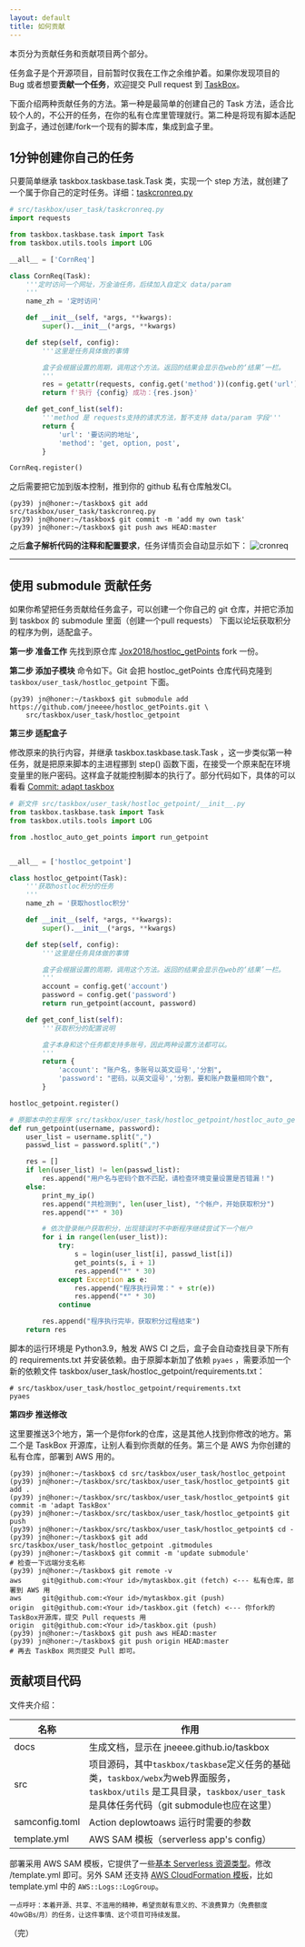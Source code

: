 ```yaml
---
layout: default
title: 如何贡献
---
```


本页分为贡献任务和贡献项目两个部分。

任务盒子是个开源项目，目前暂时仅我在工作之余维护着。如果你发现项目的 Bug 或者想要**贡献一个任务**，欢迎提交 Pull request 到 [TaskBox](https://github.com/jneeee/taskbox)。

下面介绍两种贡献任务的方法。第一种是最简单的创建自己的 Task 方法，适合比较个人的，不公开的任务，在你的私有仓库里管理就行。第二种是将现有脚本适配到盒子，通过创建/fork一个现有的脚本库，集成到盒子里。

## 1分钟创建你自己的任务

只要简单继承 taskbox.taskbase.task.Task 类，实现一个 step 方法，就创建了一个属于你自己的定时任务。详细：[taskcronreq.py][4]

```python
# src/taskbox/user_task/taskcronreq.py
import requests

from taskbox.taskbase.task import Task
from taskbox.utils.tools import LOG

__all__ = ['CornReq']

class CornReq(Task):
    '''定时访问一个网址，万金油任务，后续加入自定义 data/param
    '''
    name_zh = '定时访问'

    def __init__(self, *args, **kwargs):
        super().__init__(*args, **kwargs)

    def step(self, config):
        '''这里是任务具体做的事情

        盒子会根据设置的周期，调用这个方法。返回的结果会显示在web的‘结果’一栏。
        '''
        res = getattr(requests, config.get('method'))(config.get('url'))
        return f'执行 {config} 成功：{res.json}'

    def get_conf_list(self):
        '''method 是 requests支持的请求方法，暂不支持 data/param 字段'''
        return {
            'url': '要访问的地址',
            'method': 'get, option, post',
        }

CornReq.register()
```

之后需要把它加到版本控制，推到你的 github 私有仓库触发CI。
```
(py39) jn@honer:~/taskbox$ git add src/taskbox/user_task/taskcronreq.py
(py39) jn@honer:~/taskbox$ git commit -m 'add my own task'
(py39) jn@honer:~/taskbox$ git push aws HEAD:master
```
之后**盒子解析代码的注释和配置要求**，任务详情页会自动显示如下：
![cronreq](/static/img/box_cronreq.png)


<hr>

## 使用 submodule 贡献任务

如果你希望把任务贡献给任务盒子，可以创建一个你自己的 git 仓库，并把它添加到 taskbox 的 submodule 里面（创建一个pull requests）
下面以论坛获取积分的程序为例，适配盒子。

**第一步 准备工作**
先找到原仓库 [Jox2018/hostloc_getPoints](https://github.com/Jox2018/hostloc_getPoints) fork 一份。

**第二步 添加子模块**
命令如下。Git 会把 hostloc_getPoints 仓库代码克隆到 `taskbox/user_task/hostloc_getpoint` 下面。
```shell
(py39) jn@honer:~/taskbox$ git submodule add https://github.com/jneeee/hostloc_getPoints.git \
    src/taskbox/user_task/hostloc_getpoint
```

**第三步 适配盒子**

修改原来的执行内容，并继承 taskbox.taskbase.task.Task ，这一步类似第一种任务，就是把原来脚本的主进程挪到 step() 函数下面，在接受一个原来配在环境变量里的账户密码。这样盒子就能控制脚本的执行了。部分代码如下，具体的可以看看 [Commit: adapt taskbox][1]

```python
# 新文件 src/taskbox/user_task/hostloc_getpoint/__init__.py
from taskbox.taskbase.task import Task
from taskbox.utils.tools import LOG

from .hostloc_auto_get_points import run_getpoint


__all__ = ['hostloc_getpoint']

class hostloc_getpoint(Task):
    '''获取hostloc积分的任务
    '''
    name_zh = '获取hostloc积分'

    def __init__(self, *args, **kwargs):
        super().__init__(*args, **kwargs)

    def step(self, config):
        '''这里是任务具体做的事情

        盒子会根据设置的周期，调用这个方法。返回的结果会显示在web的‘结果’一栏。
        '''
        account = config.get('account')
        password = config.get('password')
        return run_getpoint(account, password)

    def get_conf_list(self):
        '''获取积分的配置说明

        盒子本身和这个任务都支持多账号，因此两种设置方法都可以。
        '''
        return {
            'account': "账户名，多账号以英文逗号','分割",
            'password': "密码，以英文逗号','分割，要和账户数量相同个数",
        }

hostloc_getpoint.register()

# 原脚本中的主程序 src/taskbox/user_task/hostloc_getpoint/hostloc_auto_get_points.py
def run_getpoint(username, password):
    user_list = username.split(",")
    passwd_list = password.split(",")

    res = []
    if len(user_list) != len(passwd_list):
        res.append("用户名与密码个数不匹配，请检查环境变量设置是否错漏！")
    else:
        print_my_ip()
        res.append("共检测到", len(user_list), "个帐户，开始获取积分")
        res.append("*" * 30)

        # 依次登录帐户获取积分，出现错误时不中断程序继续尝试下一个帐户
        for i in range(len(user_list)):
            try:
                s = login(user_list[i], passwd_list[i])
                get_points(s, i + 1)
                res.append("*" * 30)
            except Exception as e:
                res.append("程序执行异常：" + str(e))
                res.append("*" * 30)
            continue

        res.append("程序执行完毕，获取积分过程结束")
    return res
```

脚本的运行环境是 Python3.9，触发 AWS CI 之后，盒子会自动查找目录下所有的 requirements.txt 并安装依赖。由于原脚本新加了依赖 `pyaes` ，需要添加一个新的依赖文件 taskbox/user_task/hostloc_getpoint/requirements.txt：
```
# src/taskbox/user_task/hostloc_getpoint/requirements.txt
pyaes
```


**第四步 推送修改**

这里要推送3个地方，第一个是你fork的仓库，这是其他人找到你修改的地方。第二个是 TaskBox 开源库，让别人看到你贡献的任务。第三个是 AWS 为你创建的私有仓库，部署到 AWS 用的。

```shell
(py39) jn@honer:~/taskbox$ cd src/taskbox/user_task/hostloc_getpoint
(py39) jn@honer:~/taskbox/src/taskbox/user_task/hostloc_getpoint$ git add .
(py39) jn@honer:~/taskbox/src/taskbox/user_task/hostloc_getpoint$ git commit -m 'adapt TaskBox'
(py39) jn@honer:~/taskbox/src/taskbox/user_task/hostloc_getpoint$ git push
(py39) jn@honer:~/taskbox/src/taskbox/user_task/hostloc_getpoint$ cd -
(py39) jn@honer:~/taskbox$ git add src/taskbox/user_task/hostloc_getpoint .gitmodules
(py39) jn@honer:~/taskbox$ git commit -m 'update submodule'
# 检查一下远端分支名称
(py39) jn@honer:~/taskbox$ git remote -v
aws     git@github.com:<Your id>/mytaskbox.git (fetch) <--- 私有仓库，部署到 AWS 用
aws     git@github.com:<Your id>/mytaskbox.git (push)
origin  git@github.com:<Your id>/taskbox.git (fetch) <--- 你fork的TaskBox开源库，提交 Pull requests 用
origin  git@github.com:<Your id>/taskbox.git (push)
(py39) jn@honer:~/taskbox$ git push aws HEAD:master
(py39) jn@honer:~/taskbox$ git push origin HEAD:master
# 再去 TaskBox 网页提交 Pull 即可。
```

## 贡献项目代码

文件夹介绍：

| 名称 | 作用 |
| ---- | ---- |
| docs | 生成文档，显示在 jneeee.github.io/taskbox |
| src | 项目源码，其中`taskbox/taskbase`定义任务的基础类，`taskbox/webx`为web界面服务，`taskbox/utils` 是工具目录，`taskbox/user_task` 是具体任务代码（git submodule也应在这里） |
| samconfig.toml | Action deplowtoaws 运行时需要的参数 |
| template.yml | AWS SAM 模板（serverless app's config） |


部署采用 AWS SAM 模板，它提供了一些[基本 Serverless 资源类型][2]。修改 /template.yml 即可。另外 SAM 还支持 [AWS CloudFormation 模板][3]，比如 template.yml 中的 `AWS::Logs::LogGroup`。


<small>一点呼吁：本着开源、共享、不滥用的精神，希望贡献有意义的、不浪费算力（免费额度40wGBs/月）的任务，让这件事情、这个项目可持续发展。</small>

（完）

[1]: https://github.com/jneeee/hostloc_getPoints/commit/f8151984ab42ec275f8012008d4bbcc58d582b09 'adapt taskbox'
[2]: https://docs.aws.amazon.com/serverless-application-model/latest/developerguide/sam-specification-resources-and-properties.html
[3]: https://docs.aws.amazon.com/AWSCloudFormation/latest/UserGuide/aws-template-resource-type-ref.html
[4]: https://github.com/jneeee/taskbox/blob/master/src/taskbox/user_task/taskcronreq.py
